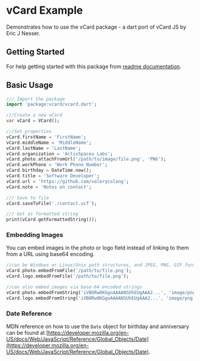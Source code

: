 # vCard Example

Demonstrates how to use the vCard package - a dart port of vCard JS by Eric J Nesser.

## Getting Started

For help getting started with this package from [readme documentation](https://pub.dev/packages/vcard).

## Basic Usage

``` dart
/// Import the package
import 'package:vcard/vcard.dart';

///Create a new vCard
var vCard = VCard();

///Set properties
vCard.firstName = 'FirstName';
vCard.middleName = 'MiddleName';
vCard.lastName = 'LastName';
vCard.organization = 'ActivSpaces Labs';
vCard.photo.attachFromUrl('/path/to/image/file.png', 'PNG');
vCard.workPhone = 'Work Phone Number';
vCard.birthday = DateTime.now();
vCard.title = 'Software Developer';
vCard.url = 'https://github.com/valerycolong';
vCard.note = 'Notes on contact';

/// Save to file
vCard.saveToFile('./contact.vcf');

/// Get as formatted string
print(vCard.getFormattedString());

```

### Embedding Images

You can embed images in the photo or logo field instead of linking to them from a URL using base64 encoding.

```dart
//can be Windows or Linux/Unix path structures, and JPEG, PNG, GIF formats
vCard.photo.embedFromFile('/path/to/file.png');
vCard.logo.embedFromFile('/path/to/file.png');
```

```dart
//can also embed images via base-64 encoded strings
vCard.photo.embedFromString('iVBORw0KGgoAAAANSUhEUgAAA2...', 'image/png');
vCard.logo.embedFromString('iVBORw0KGgoAAAANSUhEUgAAA2...', 'image/png');
```

### Date Reference

MDN reference on how to use the `Date` object for birthday and anniversary can be found at [https://developer.mozilla.org/en-US/docs/Web/JavaScript/Reference/Global_Objects/Date](https://developer.mozilla.org/en-US/docs/Web/JavaScript/Reference/Global_Objects/Date).

